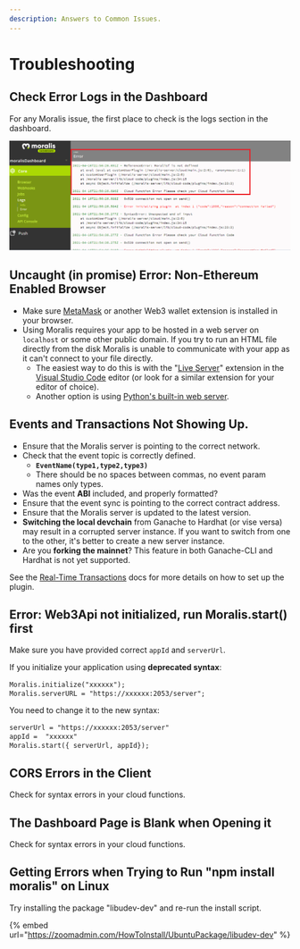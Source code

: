```yaml
---
description: Answers to Common Issues.
---
```


# Troubleshooting

## Check Error Logs in the Dashboard

For any Moralis issue, the first place to check is the logs section in the dashboard.

![](../.gitbook/assets/CloudFunctionError_Log.png)

## Uncaught (in promise) Error: Non-Ethereum Enabled Browser

- Make sure [MetaMask](https://metamask.io) or another Web3 wallet extension is installed in your browser.
- Using Moralis requires your app to be hosted in a web server on `localhost` or some other public domain. If you try to run an HTML file directly from the disk Moralis is unable to communicate with your app as it can't connect to your file directly.
  - The easiest way to do this is with the "[Live Server](https://marketplace.visualstudio.com/items?itemName=ritwickdey.LiveServer)" extension in the [Visual Studio Code](https://code.visualstudio.com) editor (or look for a similar extension for your editor of choice).
  - Another option is using [Python's built-in web server](https://wtmatter.com/python-simple-http-server/).

## Events and Transactions Not Showing Up.

- Ensure that the Moralis server is pointing to the correct network.
- Check that the event topic is correctly defined.
  - **`EventName(type1,type2,type3)`**
  - There should be no spaces between commas, no event param names only types.
- Was the event **ABI** included, and properly formatted?
- Ensure that the event sync is pointing to the correct contract address.
- Ensure that the Moralis server is updated to the latest version.
- **Switching the local devchain** from Ganache to Hardhat (or vise versa) may result in a corrupted server instance. If you want to switch from one to the other, it's better to create a new server instance.
- Are you **forking the mainnet**? This feature in both Ganache-CLI and Hardhat is not yet supported.

See the [Real-Time Transactions](../moralis-dapp/automatic-transaction-sync/smart-contract-events.md) docs for more details on how to set up the plugin.

## Error: Web3Api not initialized, run Moralis.start() first

Make sure you have provided correct `appId` and `serverUrl`.&#x20;

If you initialize your application using **deprecated syntax**:

```
Moralis.initialize("xxxxxx");
Moralis.serverURL = "https://xxxxxx:2053/server";
```

You need to change it to the new syntax:

```
serverUrl = "https://xxxxxx:2053/server"
appId =  "xxxxxx"
Moralis.start({ serverUrl, appId});
```

## CORS Errors in the Client

Check for syntax errors in your cloud functions.

## The Dashboard Page is Blank when Opening it

Check for syntax errors in your cloud functions.

## Getting Errors when Trying to Run "npm install moralis" on Linux

Try installing the package "libudev-dev" and re-run the install script.

{% embed url="https://zoomadmin.com/HowToInstall/UbuntuPackage/libudev-dev" %}
